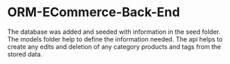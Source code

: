 # ORM-ECommerce-Back-End

The database was added and seeded with information in the seed folder. The models folder help to define the information needed. The api helps to create any edits and deletion of any category products and tags from the stored data.